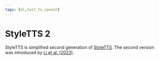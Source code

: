 ```yaml
---
tags: [ml,text_to_speech]
---
```


# StyleTTS 2

StyleTTS is simplified second generation of [StyleTTS](./styletts.md). The
second version was introduced by [Li et al.
(2023)](https://arxiv.org/pdf/2306.07691).



